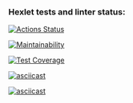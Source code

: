### Hexlet tests and linter status:

[![Actions Status](https://github.com/dzhalilovmikhail/frontend-project-44/workflows/hexlet-check/badge.svg)](https://github.com/dzhalilovmikhail/frontend-project-44/actions)

[![Maintainability](https://api.codeclimate.com/v1/badges/ef4f2012545c5529a19c/maintainability)](https://codeclimate.com/github/dzhalilovmikhail/frontend-project-44/maintainability)

[![Test Coverage](https://api.codeclimate.com/v1/badges/ef4f2012545c5529a19c/test_coverage)](https://codeclimate.com/github/dzhalilovmikhail/frontend-project-44/test_coverage)

[![asciicast](https://asciinema.org/a/559532.svg)](https://asciinema.org/a/559532)

[![asciicast](https://asciinema.org/a/559553.svg)](https://asciinema.org/a/559553)